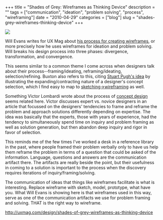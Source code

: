 +++
title = "Shades of Grey: Wireframes as Thinking Device"
description = ""
tags = ["communication", "ideation", "problem solving", "process", "wireframing"]
date = "2010-04-29"
categories = ["blog"]
slug = "shades-grey-wireframes-thinking-device"
+++



  <div class="notebook-screenshot"><a href="http://uxmag.com/design/shades-of-grey-wireframes-as-thinking-device"><img src="/media/bluga/wt4bd9eb96aa402_large.jpg"/></a></div><p>Will Evans writes for UX Mag about <a href="http://uxmag.com/design/shades-of-grey-wireframes-as-thinking-device">his process for creating wireframes</a>, or more precisely how he uses wireframes for ideation and problem solving. Will breaks his design process into three phases: divergence, transformation, and convergence.</p>
<p>This seems similar to a common theme I come across when designers talk about their process--framing/ideating, reframing/ideating, selection/refining. Buxton also refers to this, citing <a href="http://www.flickr.com/photos/jibbajabba/4563398985/">Stuart Pugh's idea</a> by illustrating the expanding/contracting nature of a designer's concept selection, which I find easy to map to <a href="http://www.flickr.com/photos/jibbajabba/4564034112/">sketching->wireframing</a> as well. </p>
<p>Something Victor Lombardi wrote about the process of <a href="http://noisebetweenstations.com/personal/weblogs/?p=2214">concept design</a> seems related here. Victor discusses expert vs. novice designers in an article that focussed on the designers' tendencies to frame and reframe the problem and approach solutions differently depending on expertise. The idea was basically that the experts, those with years of experience, had the tendency to simultaneously spend time on inquiry and problem framing as well as solution generation, but then abandon deep inquiry and rigor in favor of selection. </p>
<p>This reminds me of the few times I've worked a desk in a reference library in the past, where people framed their problem verbally only to have us help them reframe the problem in terms of a question that could be asked of the information. Language, questions and answers are the communication artifact there. The artifacts are really beside the point, but their usefulness in coming to a solution is important to the process when the discovery requires iterations of inquiry/framing/solving.</p>
<p>The communication of ideas that things like wireframes facilitate is what is interesting. Replace wireframe with sketch, model, prototype, what have you. What Will Evans is showing here is that wireframes used in this way, serve as one of the communication artifacts we use for problem framing and solving. THAT is the right way to wireframe.</p>
    
  <a href="http://uxmag.com/design/shades-of-grey-wireframes-as-thinking-device">http://uxmag.com/design/shades-of-grey-wireframes-as-thinking-device</a>
